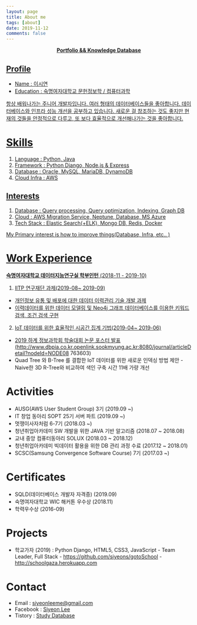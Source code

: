 ```yaml
---
layout: page
title: About me
tags: [about]
date: 2019-11-12
comments: false
---
```


<center><a href="http://taylantatli.github.io/Moon"><b>Portfolio && Knowledge Database</b></center>

## Profile
* Name : 이시연
* Education : 숙명여자대학교 문헌정보학 / 컴퓨터과학

항상 배워나가는 주니어 개발자입니다. 
여러 형태의 데이터베이스들을 좋아합니다. 
데이터베이스와 인프라 성능 개선을 공부하고 있습니다. 
새로운 걸 창조하는 것도 좋지만 현재의 것들을 안정적으로 다루고, 또 보다 효율적으로 개선해나가는 것을 좋아합니다.


# Skills
1. Language : Python, Java
2. Framework : Python Django, Node.js & Express
3. Database : Oracle, MySQL, MariaDB, DynamoDB
4. Cloud Infra : AWS


## Interests
1. Database : Query processing, Query optimization, Indexing, Graph DB
2. Cloud : AWS Migration Service, Neptune, Database, MS Azure
3. Tech Stack : Elastic Search(+ELK), Mongo DB, Redis, Docker

My Primary interest is how to improve things(Database, Infra, etc.. )


# Work Experience
<b>숙명여자대학교 데이터지능연구실 학부인턴</b> (2018-11 - 2019-10) 

1. IITP 연구재단 과제(2019-08~ 2019-09)
- 개인정보 유통 및 배포에 대한 데이터 이력관리 기술 개발 과제
- 이력데이터를 위한 데이터 모델링 및 Neo4j 그래프 데이터베이스를 이용한 키워드 검색, 조건 검색 구현

2. IoT 데이터를 위한 효율적인 시공간 집계 기법(2019-04~ 2019-06)
- 2019 하계 정보과학회 학술대회 논문 포스터 발표 (http://www.dbpia.co.kr.openlink.sookmyung.ac.kr:8080/journal/articleDetail?nodeId=NODE08 763603)
- Quad Tree 와 B-Tree 를 결합한 IoT 데이터를 위한 새로운 인덱싱 방법 제안
-Naive한 3D R-Tree와 비교하여 색인 구축 시간 11배 가량 개선

# Activities
* AUSG(AWS User Student Group) 3기 (2019.09 ~)
* IT 창업 동아리 SOPT 25기 서버 파트 (2019.09 ~)
* 멋쟁이사자처럼 6-7기 (2018.03 ~)
* 청년취업아카데미 SW 개발을 위한 JAVA 기반 알고리즘 (2018.07 ~ 2018.08)
* 교내 중앙 컴퓨터동아리 SOLUX (2018.03 ~ 2018.12)
* 청년취업아카데미 빅데이터 활용을 위한 DB 관리 과정 수료 (2017.12 ~ 2018.01)
* SCSC(Samsung Convergence Software Course) 7기 (2017.03 ~)


# Certificates
* SQLD(데이터베이스 개발자 자격증) (2019.09)
* 숙명여자대학교 WIC 해커톤 우수상 (2018.11)
* 학력우수상 (2016-09)


# Projects
* 학교가자 (2019) : Python Django, HTML5, CSS3, JavaScript
                    - Team Leader, Full Stack
                    - https://github.com/siyeons/gotoSchool
                    - http://schoolgaza.herokuapp.com  




# Contact
* Email : siyeonleeme@gmail.com
* Facebook : [Siyeon Lee](https://www.facebook.com/sianlee1114)
* Tistory : [Study Database](heetorydb.tistory.com)
